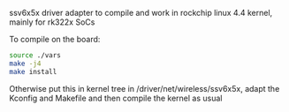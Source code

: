 ssv6x5x driver adapter to compile and work in rockchip linux 4.4 kernel, mainly for rk322x SoCs

To compile on the board:

```bash
source ./vars
make -j4
make install
```

Otherwise put this in kernel tree in /driver/net/wireless/ssv6x5x, adapt the Kconfig and Makefile
and then compile the kernel as usual
